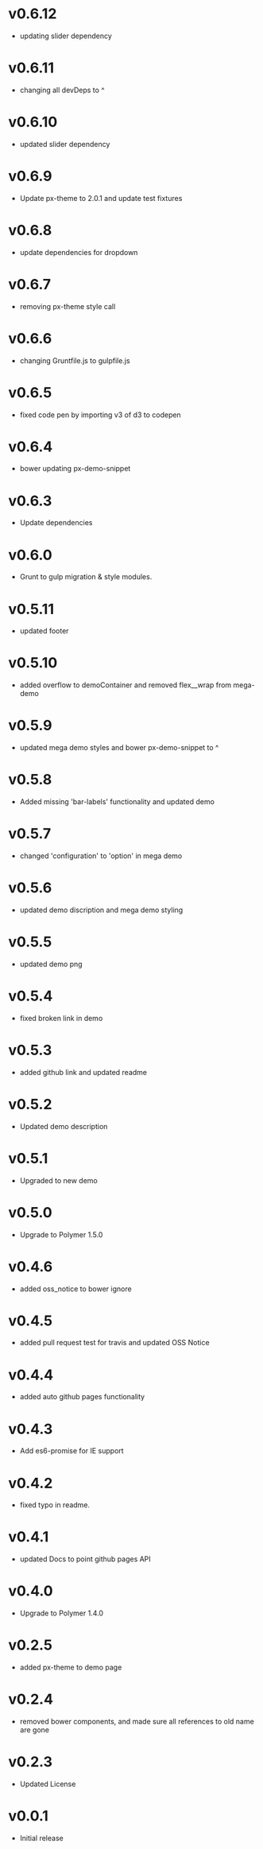 v0.6.12
==================
* updating slider dependency

v0.6.11
==================
* changing all devDeps to ^

v0.6.10
==================
* updated slider dependency

v0.6.9
==================
* Update px-theme to 2.0.1 and update test fixtures

v0.6.8
==================
* update dependencies for dropdown

v0.6.7
==================
* removing px-theme style call


v0.6.6
==================
* changing Gruntfile.js to gulpfile.js

v0.6.5
==================
* fixed code pen by importing v3 of d3 to codepen

v0.6.4
==================
* bower updating px-demo-snippet

v0.6.3
==================
* Update dependencies

v0.6.0
==================
* Grunt to gulp migration & style modules.

v0.5.11
==================
* updated footer

v0.5.10
==================
* added overflow to demoContainer and removed flex__wrap from mega-demo

v0.5.9
==================
* updated mega demo styles and bower px-demo-snippet to ^

v0.5.8
==================
* Added missing 'bar-labels' functionality and updated demo

v0.5.7
==================
* changed 'configuration' to 'option' in mega demo

v0.5.6
==================
* updated demo discription and mega demo styling

v0.5.5
==================
* updated demo png

v0.5.4
==================
* fixed broken link in demo

v0.5.3
==================
* added github link and updated readme

v0.5.2
==================
* Updated demo description

v0.5.1
==================
* Upgraded to new demo

v0.5.0
==================
* Upgrade to Polymer 1.5.0

v0.4.6
==================
* added oss_notice to bower ignore

v0.4.5
==================
* added pull request test for travis and updated OSS Notice

v0.4.4
==================
* added auto github pages functionality

v0.4.3
==================
* Add es6-promise for IE support

v0.4.2
==================
* fixed typo in readme.

v0.4.1
==================
* updated Docs to point github pages API

v0.4.0
==================
* Upgrade to Polymer 1.4.0

v0.2.5
==================
* added px-theme to demo page

v0.2.4
==================
* removed bower components, and made sure all references to old name are gone

v0.2.3
==================
* Updated License

v0.0.1
==================
* Initial release
